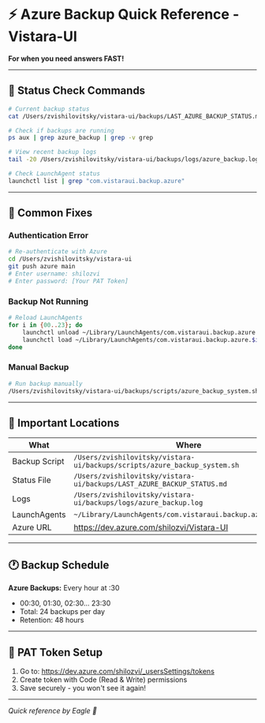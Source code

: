 # ⚡ Azure Backup Quick Reference - Vistara-UI

**For when you need answers FAST!**

---

## 🚨 Status Check Commands

```bash
# Current backup status
cat /Users/zvishilovitsky/vistara-ui/backups/LAST_AZURE_BACKUP_STATUS.md

# Check if backups are running
ps aux | grep azure_backup | grep -v grep

# View recent backup logs
tail -20 /Users/zvishilovitsky/vistara-ui/backups/logs/azure_backup.log

# Check LaunchAgent status
launchctl list | grep "com.vistaraui.backup.azure"
```

---

## 🔧 Common Fixes

### Authentication Error
```bash
# Re-authenticate with Azure
cd /Users/zvishilovitsky/vistara-ui
git push azure main
# Enter username: shilozvi
# Enter password: [Your PAT Token]
```

### Backup Not Running
```bash
# Reload LaunchAgents
for i in {00..23}; do
    launchctl unload ~/Library/LaunchAgents/com.vistaraui.backup.azure.$i.plist 2>/dev/null
    launchctl load ~/Library/LaunchAgents/com.vistaraui.backup.azure.$i.plist
done
```

### Manual Backup
```bash
# Run backup manually
/Users/zvishilovitsky/vistara-ui/backups/scripts/azure_backup_system.sh
```

---

## 📍 Important Locations

| What | Where |
|------|-------|
| Backup Script | `/Users/zvishilovitsky/vistara-ui/backups/scripts/azure_backup_system.sh` |
| Status File | `/Users/zvishilovitsky/vistara-ui/backups/LAST_AZURE_BACKUP_STATUS.md` |
| Logs | `/Users/zvishilovitsky/vistara-ui/backups/logs/azure_backup.log` |
| LaunchAgents | `~/Library/LaunchAgents/com.vistaraui.backup.azure.*.plist` |
| Azure URL | https://dev.azure.com/shilozvi/Vistara-UI |

---

## 🕐 Backup Schedule

**Azure Backups:** Every hour at :30
- 00:30, 01:30, 02:30... 23:30
- Total: 24 backups per day
- Retention: 48 hours

---

## 🔐 PAT Token Setup

1. Go to: https://dev.azure.com/shilozvi/_usersSettings/tokens
2. Create token with Code (Read & Write) permissions
3. Save securely - you won't see it again!

---

*Quick reference by Eagle 🦅*